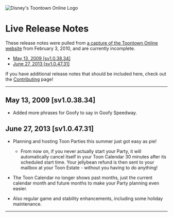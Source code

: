 ![Disney's Toontown Online Logo](https://i.imgur.com/VsBbjC5.png)

# Live Release Notes

These release notes were pulled from [a capture of the Toontown Online website](http://web.archive.org/web/20100203025220/http://toontown.go.com/toon-hq/release-notes) from February 3, 2010, and are currently incomplete.

* [May 13, 2009 [sv1.0.38.34]](#may-13-2009-sv103834)
* [June 27, 2013 [sv1.0.47.31]](#june-27-2013-sv104731)

If you have additional release notes that should be included here, check out the [Contributing](../../CONTRIBUTING.md) page!

---


## May 13, 2009 [sv1.0.38.34]

  * Added more phrases for Goofy to say in Goofy Speedway.


## June 27, 2013 [sv1.0.47.31]

  * Planning and hosting Toon Parties this summer just got easy as pie!
     * From now on, if you never actually start your Party, it will automatically cancel itself in your Toon Calendar 30 minutes after its scheduled start time. Your jellybean refund is then sent to your mailbox at your Toon Estate - without you having to do anything!

  * The Toon Calendar no longer shows past months, just the current calendar month and future months to make your Party planning even easier.
  * Also regular game and stability enhancements, including some holiday maintenance.


---
